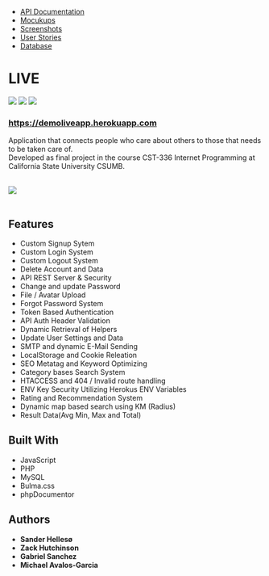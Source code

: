 <ul>
<li><a target="_blank" href ="https://demoliveapp.herokuapp.com/docs/api/">API Documentation</a></li>
<li><a target="_blank" href ="https://github.com/sanderhelleso/live/blob/master/docs/mockups/README.md">Mocukups</a></li>
<li><a target="_blank" href ="https://github.com/sanderhelleso/live/blob/master/docs/screenshots/README.md">Screenshots</a></li>
<li><a target="_blank" href ="https://github.com/sanderhelleso/live/blob/master/docs/mockups/Live%252FUserstroy.pdf">User Stories</a></li>
<li><a target="_blank" href ="https://github.com/sanderhelleso/live/blob/master/docs/database/README.md">Database</a></li>
</ul>

# LIVE
<img src="https://github.com/sanderhelleso/live/blob/master/public/img/badges/version.svg">
<img src="https://github.com/sanderhelleso/live/blob/master/public/img/badges/build.svg">
<img src="https://github.com/sanderhelleso/live/blob/master/public/img/badges/licence.svg">

<h3><a target="_blank" href="https://demoliveapp.herokuapp.com/" target="_blank">https://demoliveapp.herokuapp.com</a></h3>

Application that connects people who care about others to those that needs to be taken care of.<br>
Developed as final project in the course CST-336 Internet Programming at California State University CSUMB.
<br>
<br>

<img src="https://github.com/sanderhelleso/live/blob/master/public/img/readme/preview.gif"></img>
<br>
<br>


## Features

* Custom Signup Sytem
* Custom Login System
* Custom Logout System
* Delete Account and Data
* API REST Server & Security
* Change and update Password
* File / Avatar Upload
* Forgot Password System
* Token Based Authentication
* API Auth Header Validation
* Dynamic Retrieval of Helpers
* Update User Settings and Data
* SMTP and dynamic E-Mail Sending
* LocalStorage and Cookie Releation
* SEO Metatag and Keyword Optimizing
* Category bases Search System
* HTACCESS and 404 / Invalid route handling
* ENV Key Security Utilizing Herokus ENV Variables
* Rating and Recommendation System
* Dynamic map based search using KM (Radius)
* Result Data(Avg Min, Max and Total)

## Built With

* JavaScript
* PHP
* MySQL
* Bulma.css
* phpDocumentor


## Authors

* **Sander Hellesø**
* **Zack Hutchinson**
* **Gabriel Sanchez**
* **Michael Avalos-Garcia**

